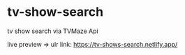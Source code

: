 # tv-show-search
tv show search via TVMaze Api 


live preview => ulr link: https://tv-shows-search.netlify.app/
